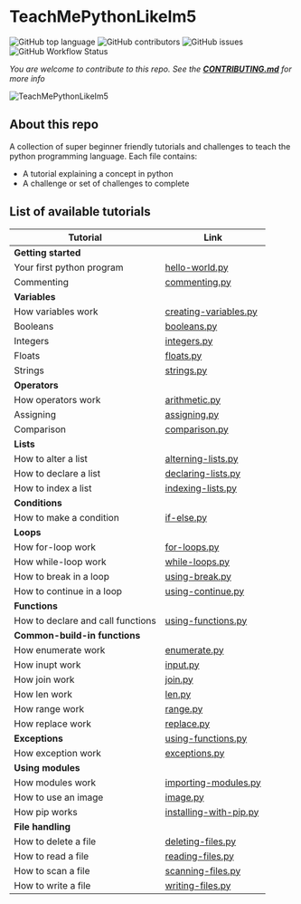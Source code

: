 # TeachMePythonLikeIm5
![GitHub top language](https://img.shields.io/github/languages/top/inspirezonetech/TeachMePythonLikeIm5)
![GitHub contributors](https://img.shields.io/github/contributors/inspirezonetech/TeachMePythonLikeIm5)
![GitHub issues](https://img.shields.io/github/issues-raw/inspirezonetech/TeachMePythonLikeIm5)
![GitHub Workflow Status](https://img.shields.io/github/workflow/status/inspirezonetech/TeachMePythonLikeIm5/python-flake8-linter-run?label=lint)


*You are welcome to contribute to this repo. See the [**CONTRIBUTING.md**](./CONTRIBUTING.md) for more info*

![TeachMePythonLikeIm5](https://inspirezone.tech/wp-content/uploads/2020/10/TeachMePythonLikeIm5-1024x512.png)
## About this repo

A collection of super beginner friendly tutorials and challenges to teach the python programming language. 
Each file contains:
- A tutorial explaining a concept in python
- A challenge or set of challenges to complete

## List of available tutorials 

| Tutorial                                  | Link                                                           | 
|-------------------------------------------|----------------------------------------------------------------| 
| **Getting started**                       |
|Your first python program                  | [hello-world.py](getting-started/hello-world.py)               |
|Commenting                                 | [commenting.py](getting-started/commenting.py)                 |
| **Variables**                             | 
|How variables work                         | [creating-variables.py](variables/creating-variables.py)       |
|Booleans                                   | [booleans.py](variables/booleans.py)                           |
|Integers                                   | [integers.py](variables/integers.py)                           |
|Floats                                     | [floats.py](variables/floats.py)                               |
|Strings                                    | [strings.py](variables/strings.py)                             |
| **Operators**                             | 
|How operators work                         | [arithmetic.py](operators/arithmetic.py)                       |
|Assigning                                  | [assigning.py](operators/assigning.py)                         |
|Comparison                                 | [comparison.py](operators/comparison.py)                       |
| **Lists**                                 | 
|How to alter a list                        | [alterning-lists.py](lists/alterning-lists.py)                 | 
|How to declare a list                      | [declaring-lists.py](lists/declaring-lists.py)                 | 
|How to index a list                        | [indexing-lists.py](lists/indexing-lists.py)                   | 
| **Conditions**                            | 
| How to make a condition                   | [if-else.py](conditions/if-else.py)                            |
| **Loops**                                 | 
|How for-loop work                          | [for-loops.py](loops/for-loops.py)                             |
|How while-loop work                        | [while-loops.py](loops/while-loops.py)                         |
|How to break in a loop                     | [using-break.py](loops/using-break.py)                         | 
|How to continue in a loop                  | [using-continue.py](loops/using-continue.py)                   |
| **Functions**                             | 
|How to declare and call functions          | [using-functions.py](functions/using-functions.py)             |  
| **Common-build-in functions**             | 
|How enumerate work                         | [enumerate.py](common-build-in-functions/enumerate.py)         |  
|How inupt work                             | [input.py](common-build-in-functions/input.py)                 | 
|How join work                              | [join.py](common-build-in-functions/join.py)                   |
|How len work                               | [len.py](common-build-in-functions/len.py)                     | 
|How range work                             | [range.py](common-build-in-functions/range.py)                 | 
|How replace work                           | [replace.py](common-build-in-functions/replace.py)             | 
| **Exceptions**                            | [using-functions.py](functions/using-functions.py)             |  
|How exception work                         | [exceptions.py](exceptions/handling-exceptions.py)             |  
| **Using modules**                         | 
|How modules work                           | [importing-modules.py](using-modules/importing-modules.py)     | 
|How to use an image                        | [image.py](using-modules/image.py)                             | 
|How pip works                              | [installing-with-pip.py](using-modules/installing-with-pip.py) | 
| **File handling**                         | 
|How to delete a file                       | [deleting-files.py](file-handling/deleting-files.py)           | 
|How to read a file                         | [reading-files.py](file-handling/reading-files.py)             | 
|How to scan a file                         | [scanning-files.py](file-handling/scanning-files.py)           | 
|How to write a file                        | [writing-files.py](file-handling/writing-files.py)             | 